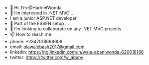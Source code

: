 - 👋 Hi, I’m @HadrielWonda
- 👀 I’m interested in .NET MVC...
- I am  a junior ASP.NET developer
- 🌱 Part of the ESSEN setup ...
- 💞️ I’m looking to collaborate on any .NET MVC projects
- 📫 How to reach me 
- phone: +2347018698608
- email: olawalebash2017@gmail.com
- linkedin: https://ng.linkedin.com/in/wale-abaniwonda-620618186
- twitter: https://twitter.com/w_abany

<!---
HadrielWonda/HadrielWonda is a ✨ special ✨ repository because its `README.md` (this file) appears on your GitHub profile.
You can click the Preview link to take a look at your changes.
--->
